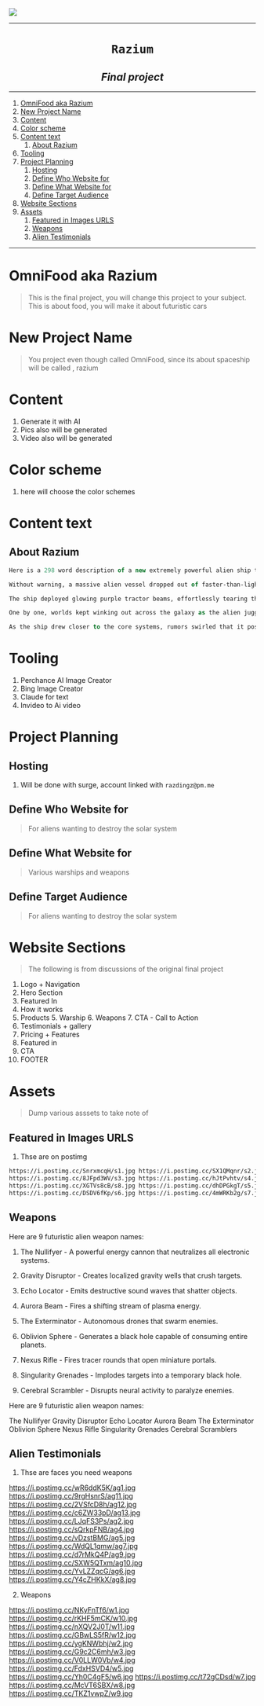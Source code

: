 <img src="https://i.postimg.cc/1tnNhhBF/image.png" align="center">

---

<h1 align="center"> <code>Razium</code> </h1>
<h2 align="center"><i> Final project </i></h2>

---

1. [OmniFood aka Razium](#omnifood-aka-razium)
2. [New Project Name](#new-project-name)
3. [Content](#content)
4. [Color scheme](#color-scheme)
5. [Content text](#content-text)
   1. [About Razium](#about-razium)
6. [Tooling](#tooling)
7. [Project Planning](#project-planning)
   1. [Hosting](#hosting)
   2. [Define Who Website for](#define-who-website-for)
   3. [Define What Website for](#define-what-website-for)
   4. [Define Target Audience](#define-target-audience)
8. [Website Sections](#website-sections)
9. [Assets](#assets)
   1. [Featured in Images URLS](#featured-in-images-urls)
   2. [Weapons](#weapons)
   3. [Alien Testimonials](#alien-testimonials)

---

# OmniFood aka Razium

> This is the final project, you will change this project to your subject. This is about food, you will make it about futuristic cars

# New Project Name

> You project even though called OmniFood, since its about spaceship will be called , razium

# Content

1. Generate it with AI
2. Pics also will be generated
3. Video also will be generated

# Color scheme

1. here will choose the color schemes

# Content text

## About Razium

```ml
Here is a 298 word description of a new extremely powerful alien ship that has suddenly appeared in the Milky Way galaxy and is slowly destroying and assimilating celestial bodies:

Without warning, a massive alien vessel dropped out of faster-than-light travel in the outer reaches of the Milky Way galaxy. Measuring over 100 kilometers in length, the obsidian-black ship was utterly alien in design, its sweeping curves and ominous spikes projecting an aura of menace. As the ship drifted through interstellar space, its advanced sensors analyzed the Milky Way before selecting its first target - a rocky exoplanet orbiting a dim red dwarf star.

The ship deployed glowing purple tractor beams, effortlessly tearing the planet apart and absorbing its mass and resources in a matter of hours. Moving on, it set its sights on a larger terrestrial world rich with life and oceans. But this planet's demise took longer, as the alien ship meticulously disassembled its cities, forests and creatures on a molecular level. When it was done harvesting everything of value, it fired searing energy beams into the molten core until nothing remained but scattered atoms.

One by one, worlds kept winking out across the galaxy as the alien juggernaut slowly grew larger and more powerful with each assimilation. Outlying star systems evacuated in terror, but there was nowhere to hide from its unstoppable advance. Desperate broadcasts pleading for aid went unanswered, as the ship's alien masters operated with cold, unknowable purpose. All attempts at communicating were ignored - it only sought the raw materials to continue its campaign of destruction.

As the ship drew closer to the core systems, rumors swirled that it possessed planet-shattering weapons capable of annihilating entire star clusters in moments. The greatest minds tried in vain to analyze its black shell, hoping to find some weakness. But it seemed nothing could hinder its inevitable approach, as if the galaxy itself was helpless against this hungry invading god from beyond the stars. Fear and panic spread as the extinction of all life appeared imminent.
```

# Tooling

1. Perchance AI Image Creator
2. Bing Image Creator
3. Claude for text
4. Invideo to Ai video

# Project Planning

## Hosting

1. Will be done with surge, account linked with `razdingz@pm.me`

## Define Who Website for

> For aliens wanting to destroy the solar system

## Define What Website for

> Various warships and weapons

## Define Target Audience

> For aliens wanting to destroy the solar system

# Website Sections

> The following is from discussions of the original final project

1. Logo + Navigation
2. Hero Section
3. Featured In
4. How it works
5. Products 5. Warship 6. Weapons 7. CTA - Call to Action
6. Testimonials + gallery
7. Pricing + Features
8. Featured in
9. CTA
10. FOOTER

# Assets

> Dump various asssets to take note of

## Featured in Images URLS

1. Thse are on postimg

```html
https://i.postimg.cc/SnrxmcqH/s1.jpg https://i.postimg.cc/SX1QMqnr/s2.jpg
https://i.postimg.cc/8JFpd3WV/s3.jpg https://i.postimg.cc/hJtPvhtv/s4.jpg
https://i.postimg.cc/XGTVs8cB/s8.jpg https://i.postimg.cc/dhDPGkgT/s5.jpg
https://i.postimg.cc/DSDV6fKp/s6.jpg https://i.postimg.cc/4mWRKb2g/s7.jpg
```

## Weapons

Here are 9 futuristic alien weapon names:

1. The Nullifyer - A powerful energy cannon that neutralizes all electronic systems.

2. Gravity Disruptor - Creates localized gravity wells that crush targets.

3. Echo Locator - Emits destructive sound waves that shatter objects.

4. Aurora Beam - Fires a shifting stream of plasma energy.

5. The Exterminator - Autonomous drones that swarm enemies.

6. Oblivion Sphere - Generates a black hole capable of consuming entire planets.

7. Nexus Rifle - Fires tracer rounds that open miniature portals.

8. Singularity Grenades - Implodes targets into a temporary black hole.

9. Cerebral Scrambler - Disrupts neural activity to paralyze enemies.

Here are 9 futuristic alien weapon names:

The Nullifyer
Gravity Disruptor
Echo Locator
Aurora Beam
The Exterminator
Oblivion Sphere
Nexus Rifle
Singularity Grenades
Cerebral Scramblers

## Alien Testimonials

1. Thse are faces you need weapons

https://i.postimg.cc/wR6ddK5K/ag1.jpg
https://i.postimg.cc/9rgHsnrS/ag11.jpg
https://i.postimg.cc/2VSfcD8h/ag12.jpg
https://i.postimg.cc/c6ZW33pD/ag13.jpg
https://i.postimg.cc/LJqFS3Ps/ag2.jpg
https://i.postimg.cc/sQrkpFNB/ag4.jpg
https://i.postimg.cc/vDzstBMG/ag5.jpg
https://i.postimg.cc/WdQL1qmw/ag7.jpg
https://i.postimg.cc/d7rMkQ4P/ag9.jpg
https://i.postimg.cc/SXW5QTxm/ag10.jpg
https://i.postimg.cc/YvLZZqcG/ag6.jpg
https://i.postimg.cc/Y4cZHKkX/ag8.jpg

2. Weapons

https://i.postimg.cc/NKyFnTf6/w1.jpg
https://i.postimg.cc/rKHF5mCK/w10.jpg
https://i.postimg.cc/nXQV2J0T/w11.jpg
https://i.postimg.cc/GBwLS5fR/w12.jpg
https://i.postimg.cc/ygKNWbhj/w2.jpg
https://i.postimg.cc/G9c2C6mh/w3.jpg
https://i.postimg.cc/V0LLW0Vb/w4.jpg
https://i.postimg.cc/FdxHSVD4/w5.jpg
https://i.postimg.cc/Yh0C4gF5/w6.jpg
https://i.postimg.cc/t72gCDsd/w7.jpg
https://i.postimg.cc/McVT6SBX/w8.jpg
https://i.postimg.cc/TKZ1vwpZ/w9.jpg
